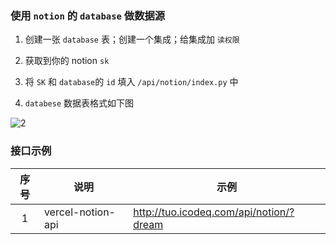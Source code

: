 ### 使用 `notion` 的 `database` 做数据源

1. 创建一张 `database` 表；创建一个集成；给集成加 `读权限`

2. 获取到你的 notion `sk`

3. 将 `SK` 和 `database`的 `id`  填入 `/api/notion/index.py` 中

4. `databese` 数据表格式如下图

![2](https://p19.qhimg.com/t0151751b6a75ac7c22.png)


### 接口示例

| 序号 | 说明                   | 示例                                       |
| :--: | ---------------------- | ------------------------------------------ |
|  1   | vercel-notion-api | http://tuo.icodeq.com/api/notion/?dream  |
